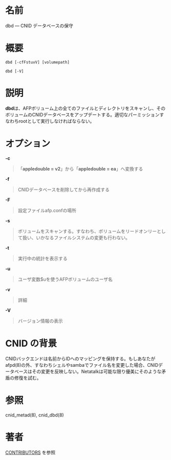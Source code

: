 # 名前

dbd — CNID データベースの保守

# 概要

`dbd [-cfFstuvV] [volumepath]`

`dbd [-V]`

# 説明

**dbd**は、AFPボリューム上の全てのファイルとディレクトリをスキャンし、そのボリュームのCNIDデータベースをアップデートする。適切なパーミッションすなわちrootとして実行しなければならない。

# オプション

**-c**

> 「**appledouble = v2**」から「**appledouble = ea**」へ変換する

**-f**

> CNIDデータベースを削除してから再作成する

**-F**

> 設定ファイルafp.confの場所

**-s**

> ボリュームをスキャンする。すなわち、ボリュームをリードオンリーとして扱い、いかなるファイルシステムの変更も行わない。

**-t**

> 実行中の統計を表示する

**-u**

> ユーザ変数$uを使うAFPボリュームのユーザ名

**-v**

> 詳細

**-V**

> バージョン情報の表示

# CNID の背景

CNIDバックエンドは名前からIDへのマッピングを保持する。もしあなたがafpd(8)の外、すなわちシェルやsambaでファイル名を変更した場合、CNIDデータベースはその変更を反映しない。Netatalkは可能な限り優美にそのような矛盾の修復を試む。

# 参照

cnid_metad(8), cnid_dbd(8)

# 著者

[CONTRIBUTORS](https://netatalk.io/contributors) を参照
